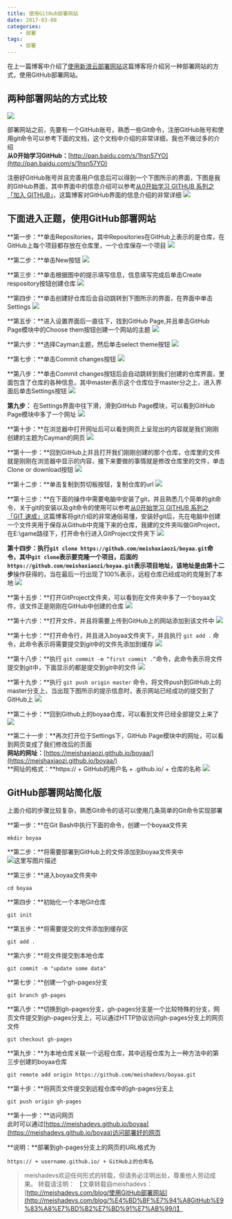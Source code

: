 ```yaml
---
title: 使用GitHub部署网站
date: 2017-03-08
categories:
	- 部署
tags:
	- 部署
---
```


在上一篇博客中介绍了[使用新浪云部署网站](http://meishadevs.com/blog/%E4%BD%BF%E7%94%A8%E6%96%B0%E6%B5%AA%E4%BA%91%E9%83%A8%E7%BD%B2%E7%BD%91%E7%AB%99/)这篇博客将介绍另一种部署网站的方式，使用GitHub部署网站。
<!--more-->

## 两种部署网站的方式比较
![](http://oq3pg8pg4.bkt.clouddn.com/20161227094654160.png)

部署网站之前，先要有一个GitHub账号，熟悉一些Git命令，注册GitHub账号和使用git命令可以参考下面的文档，这个文档中介绍的非常详细，我也不做过多的介绍  
**从0开始学习GitHub：**[http://pan.baidu.com/s/1hsn57YO](http://pan.baidu.com/s/1hsn57YO)

注册好GitHub账号并且完善用户信息后可以得到一个下图所示的界面，下图是我的GitHub界面，其中界面中的信息介绍可以参考[从0开始学习 GITHUB 系列之「加入 GITHUB」](http://stormzhang.com/github/2016/05/26/learn-github-from-zero2/)，这篇博客对GitHub界面的信息介绍的非常详细
![](http://oq3pg8pg4.bkt.clouddn.com/20161226214844895.png)

## 下面进入正题，使用GitHub部署网站
**第一步：**单击Repositories，其中Repositories在GitHub上表示的是仓库，在GitHub上每个项目都存放在仓库里，一个仓库保存一个项目
![](http://oq3pg8pg4.bkt.clouddn.com/20161226215559693.png)

**第二步：**单击New按钮
![](http://oq3pg8pg4.bkt.clouddn.com/20161226220437338.png)

**第三步：**单击根据图中的提示填写信息，信息填写完成后单击Create respository按钮创建仓库
![](http://oq3pg8pg4.bkt.clouddn.com/20161226221833076.png)

**第四步：**单击创建好仓库后会自动跳转到下图所示的界面，在界面中单击Settings
![](http://oq3pg8pg4.bkt.clouddn.com/20161226222230082.png)

**第五步：**进入设置界面后一直往下，找到GitHub Page,并且单击GitHub Page模块中的Choose them按钮创建一个网站的主题
![](http://oq3pg8pg4.bkt.clouddn.com/20161226222855256.png)

**第六步：**选择Cayman主题，然后单击select theme按钮
![](http://oq3pg8pg4.bkt.clouddn.com/20161226223107905.png)

**第七步：**单击Commit changes按钮
![](http://oq3pg8pg4.bkt.clouddn.com/20161226223508227.png)

**第八步：**单击Commit changes按钮后会自动跳转到我们创建的仓库界面，里面包含了仓库的各种信息，其中master表示这个仓库位于master分之上，进入界面后单击Settings按钮
![](http://oq3pg8pg4.bkt.clouddn.com/20161226224351486.png)

**第九步：** 在Settings界面中往下滑，滑到GitHub Page模块，可以看到GitHub Page模块中多了一个网址
![](http://oq3pg8pg4.bkt.clouddn.com/20161226224724966.png)

**第十步：**在浏览器中打开网址后可以看到网页上呈现出的内容就是我们刚刚创建的主题为Cayman的网页
![](http://oq3pg8pg4.bkt.clouddn.com/20161226225252484.png)

**第十一步：**回到GitHub上并且打开我们刚刚创建的那个仓库，仓库里的文件就是刚刚在浏览器中显示的内容，接下来要做的事情就是修改仓库里的文件，单击Clone or download按钮
![](http://oq3pg8pg4.bkt.clouddn.com/20161226225859038.png)

**第十二步：**单击复制到剪切板按钮，复制仓库的url
![](http://oq3pg8pg4.bkt.clouddn.com/20161226230341481.png)

**第十三步：**在下面的操作中需要电脑中安装了git，并且熟悉几个简单的git命令，关于git的安装以及git命令的使用可以参考[从0开始学习 GITHUB 系列之「GIT 速成」](http://stormzhang.com/github/2016/05/30/learn-github-from-zero3/)这篇博客将git介绍的非常通俗易懂，安装好git后，先在电脑中创建一个文件夹用于保存从Github中克隆下来的仓库，我建的文件夹叫做GitProject，在E:\game路径下，打开命令行进入GitProject文件夹下
![](http://oq3pg8pg4.bkt.clouddn.com/20161226231237026.png)

**第十四步：**执行`git clone https://github.com/meishaxiaozi/boyaa.git`命令，其中`git clone`表示要克隆一个项目，后面的`https://github.com/meishaxiaozi/boyaa.git`表示项目地址，该地址是由**第十二步**操作获得的，当在最后一行出现了100%表示，远程仓库已经成功的克隆到了本地
![](http://oq3pg8pg4.bkt.clouddn.com/20161226231723810.png)

**第十五步：**打开GitProject文件夹，可以看到在文件夹中多了一个boyaa文件，该文件正是刚刚在GitHub中创建的仓库
![](http://oq3pg8pg4.bkt.clouddn.com/20161226232212468.png)

**第十六步：**打开文件，并且将需要上传到GitHub上的网站添加到该文件中
![](http://oq3pg8pg4.bkt.clouddn.com/20161226232503219.png)

**第十七步：**打开命令行，并且进入boyaa文件夹下，并且执行 `git add .` 命令，此命令表示将需要提交到git中的文件先添加到缓存
![](http://oq3pg8pg4.bkt.clouddn.com/20161226232914298.png)

**第十八步：**执行 `git commit -m “first commit .”`命令，此命令表示将文件提交到git中，下面显示的都是提交到git中的文件
![](http://oq3pg8pg4.bkt.clouddn.com/20161226233236959.png)

**第十九步：**执行 `git push origin master` 命令，将文件push到GitHub上的master分支上，当出现下图所示的提示信息时，表示网站已经成功的提交到了GitHub上
![](http://oq3pg8pg4.bkt.clouddn.com/20161226233708442.png)

**第二十步：**回到Github上的boyaa仓库，可以看到文件已经全部提交上来了
![](http://oq3pg8pg4.bkt.clouddn.com/20161226233941249.png)

**第二十一步：**再次打开位于Settings下，GitHub Page模块中的网址，可以看到网页变成了我们修改后的页面  
**网站的网址：**[https://meishaxiaozi.github.io/boyaa/](https://meishaxiaozi.github.io/boyaa/)  
**网址的格式：**https:// + GitHub的用户名 + .github.io/ + 仓库的名称
![](http://oq3pg8pg4.bkt.clouddn.com/20161226235606553.png)

## GitHub部署网站简化版
上面介绍的步骤比较复杂，熟悉Git命令的话可以使用几条简单的Git命令实现部署

**第一步：**在Git Bash中执行下面的命令，创建一个boyaa文件夹

	mkdir boyaa

**第二步：**将需要部署到GitHub上的文件添加到boyaa文件夹中
![这里写图片描述](http://oq3pg8pg4.bkt.clouddn.com/20170429110653556.png)

**第三步：**进入boyaa文件夹中

	cd boyaa 

**第四步：**初始化一个本地Git仓库

	git init

**第五步：**将需要提交的文件添加到缓存区

	git add .

**第六步：**将文件提交到本地仓库

	git commit -m "update some data"

**第七步：**创建一个gh-pages分支

	git branch gh-pages

**第八步：**切换到gh-pages分支，gh-pages分支是一个比较特殊的分支，网页文件提交到gh-pages分支上，可以通过HTTP协议访问gh-pages分支上的网页文件

	git checkout gh-pages

**第九步：**为本地仓库关联一个远程仓库，其中远程仓库为上一种方法中的第三步创建的boyaa仓库

	git remote add origin https://github.com/meishadevs/boyaa.git

**第十步：**将网页文件提交到远程仓库中的gh-pages分支上

	git push origin gh-pages

**第十一步：**访问网页  
此时可以通过[https://meishadevs.github.io/boyaa](https://meishadevs.github.io/boyaa)访问部署好的网页

**说明：**部署到gh-pages分支上的网页的URL格式为  

	https:// + username.github.io/ + GitHub上的仓库名

> meishadevs欢迎任何形式的转载，但请务必注明出处，尊重他人劳动成果。
转载请注明： 【文章转载自meishadevs：[http://meishadevs.com/blog/使用GitHub部署网站](http://meishadevs.com/blog/%E4%BD%BF%E7%94%A8GitHub%E9%83%A8%E7%BD%B2%E7%BD%91%E7%AB%99/)】